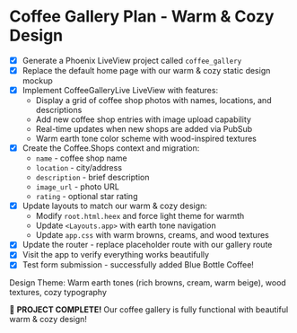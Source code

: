 # Coffee Gallery Plan - Warm & Cozy Design

- [x] Generate a Phoenix LiveView project called `coffee_gallery`
- [x] Replace the default home page with our warm & cozy static design mockup
- [x] Implement CoffeeGalleryLive LiveView with features:
  - Display a grid of coffee shop photos with names, locations, and descriptions
  - Add new coffee shop entries with image upload capability
  - Real-time updates when new shops are added via PubSub
  - Warm earth tone color scheme with wood-inspired textures
- [x] Create the Coffee.Shops context and migration:
  - `name` - coffee shop name
  - `location` - city/address
  - `description` - brief description
  - `image_url` - photo URL
  - `rating` - optional star rating
- [x] Update layouts to match our warm & cozy design:
  - Modify `root.html.heex` and force light theme for warmth
  - Update `<Layouts.app>` with earth tone navigation
  - Update `app.css` with warm browns, creams, and wood textures
- [x] Update the router - replace placeholder route with our gallery route
- [x] Visit the app to verify everything works beautifully
- [x] Test form submission - successfully added Blue Bottle Coffee!

Design Theme: Warm earth tones (rich browns, cream, warm beige), wood textures, cozy typography

🎉 **PROJECT COMPLETE!** Our coffee gallery is fully functional with beautiful warm & cozy design!

